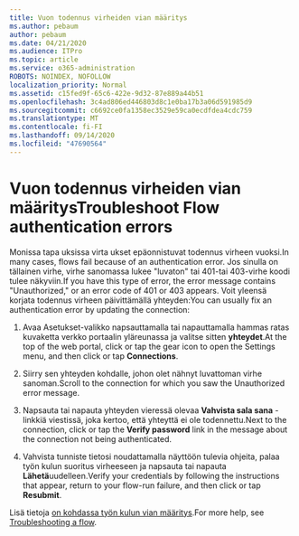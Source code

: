 ```yaml
---
title: Vuon todennus virheiden vian määritys
ms.author: pebaum
author: pebaum
ms.date: 04/21/2020
ms.audience: ITPro
ms.topic: article
ms.service: o365-administration
ROBOTS: NOINDEX, NOFOLLOW
localization_priority: Normal
ms.assetid: c15fed9f-65c6-422e-9d32-87e889a44b51
ms.openlocfilehash: 3c4ad806ed446803d8c1e0ba17b3a06d591985d9
ms.sourcegitcommit: c6692ce0fa1358ec3529e59ca0ecdfdea4cdc759
ms.translationtype: MT
ms.contentlocale: fi-FI
ms.lasthandoff: 09/14/2020
ms.locfileid: "47690564"
---
```

# <a name="troubleshoot-flow-authentication-errors"></a><span data-ttu-id="da748-102">Vuon todennus virheiden vian määritys</span><span class="sxs-lookup"><span data-stu-id="da748-102">Troubleshoot Flow authentication errors</span></span>

<span data-ttu-id="da748-103">Monissa tapa uksissa virta ukset epäonnistuvat todennus virheen vuoksi.</span><span class="sxs-lookup"><span data-stu-id="da748-103">In many cases, flows fail because of an authentication error.</span></span> <span data-ttu-id="da748-104">Jos sinulla on tällainen virhe, virhe sanomassa lukee "luvaton" tai 401-tai 403-virhe koodi tulee näkyviin.</span><span class="sxs-lookup"><span data-stu-id="da748-104">If you have this type of error, the error message contains "Unauthorized," or an error code of 401 or 403 appears.</span></span> <span data-ttu-id="da748-105">Voit yleensä korjata todennus virheen päivittämällä yhteyden:</span><span class="sxs-lookup"><span data-stu-id="da748-105">You can usually fix an authentication error by updating the connection:</span></span>
  
1. <span data-ttu-id="da748-106">Avaa Asetukset-valikko napsauttamalla tai napauttamalla hammas ratas kuvaketta verkko portaalin yläreunassa ja valitse sitten **yhteydet**.</span><span class="sxs-lookup"><span data-stu-id="da748-106">At the top of the web portal, click or tap the gear icon to open the Settings menu, and then click or tap **Connections**.</span></span>
    
2. <span data-ttu-id="da748-107">Siirry sen yhteyden kohdalle, johon olet nähnyt luvattoman virhe sanoman.</span><span class="sxs-lookup"><span data-stu-id="da748-107">Scroll to the connection for which you saw the Unauthorized error message.</span></span>
    
3. <span data-ttu-id="da748-108">Napsauta tai napauta yhteyden vieressä olevaa **Vahvista sala sana** -linkkiä viestissä, joka kertoo, että yhteyttä ei ole todennettu.</span><span class="sxs-lookup"><span data-stu-id="da748-108">Next to the connection, click or tap the **Verify password** link in the message about the connection not being authenticated.</span></span> 
    
4. <span data-ttu-id="da748-109">Vahvista tunniste tietosi noudattamalla näyttöön tulevia ohjeita, palaa työn kulun suoritus virheeseen ja napsauta tai napauta **Lähetä**uudelleen.</span><span class="sxs-lookup"><span data-stu-id="da748-109">Verify your credentials by following the instructions that appear, return to your flow-run failure, and then click or tap **Resubmit**.</span></span>
    
<span data-ttu-id="da748-110">Lisä tietoja [on kohdassa työn kulun vian määritys](https://go.microsoft.com/fwlink/?linkid=872110).</span><span class="sxs-lookup"><span data-stu-id="da748-110">For more help, see [Troubleshooting a flow](https://go.microsoft.com/fwlink/?linkid=872110).</span></span>
  

